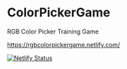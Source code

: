 # ColorPickerGame
RGB Color Picker Training Game

https://rgbcolorpickergame.netlify.com/

[![Netlify Status](https://api.netlify.com/api/v1/badges/8089deb4-801d-400f-a43d-d27b0991e458/deploy-status)](https://app.netlify.com/sites/rgbcolorpickergame/deploys)
